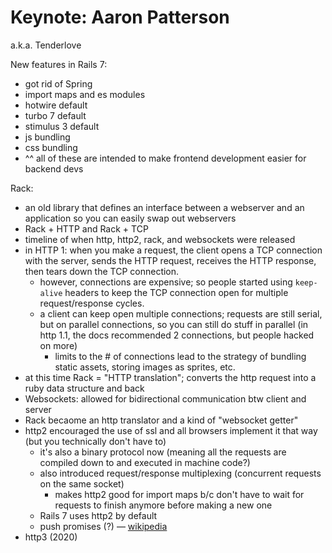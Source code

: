 # Keynote: Aaron Patterson

a.k.a. Tenderlove

New features in Rails 7:

- got rid of Spring
- import maps and es modules
- hotwire default
- turbo 7 default
- stimulus 3 default
- js bundling
- css bundling
- ^^ all of these are intended to make frontend development easier for backend devs

Rack:

- an old library that defines an interface between a webserver and an application so you can easily swap out webservers
- Rack + HTTP and Rack + TCP
- timeline of when http, http2, rack, and websockets were released
- in HTTP 1: when you make a request, the client opens a TCP connection with the server, sends the HTTP request, receives the HTTP response, then tears down the TCP connection.
  - however, connections are expensive; so people started using `keep-alive` headers to keep the TCP connection open for multiple request/response cycles.
  - a client can keep open multiple connections; requests are still serial, but on parallel connections, so you can still do stuff in parallel (in http 1.1, the docs recommended 2 connections, but people hacked on more)
    - limits to the # of connections lead to the strategy of bundling static assets, storing images as sprites, etc.
- at this time Rack = "HTTP translation"; converts the http request into a ruby data structure and back
- Websockets: allowed for bidirectional communication btw client and server
- Rack becaome an http translator and a kind of "websocket getter"
- http2 encouraged the use of ssl and all browsers implement it that way (but you technically don't have to)
  - it's also a binary protocol now (meaning all the requests are compiled down to and executed in machine code?)
  - also introduced request/response multiplexing (concurrent requests on the same socket)
    - makes http2 good for import maps b/c don't have to wait for requests to finish anymore before making a new one
  - Rails 7 uses http2 by default
  - push promises (?) — [wikipedia](https://en.wikipedia.org/wiki/HTTP/2_Server_Push)
- http3 (2020)
